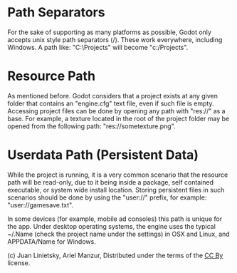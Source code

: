 # Path Separators


For the sake of supporting as many platforms as possible, Godot only accepts unix style path separators (/). These work everywhere, including Windows.
A path like: "C:\Projects" will become "c:/Projects".

# Resource Path

As mentioned before. Godot considers that a project exists at any given folder that contains an "engine.cfg" text file, even if such file is empty.
Accessing project files can be done by opening any path with "res://" as a base. For example, a texture located in the root of the project folder may be opened from the following path: "res://sometexture.png".

# Userdata Path (Persistent Data)

While the project is running, it is a very common scenario that the resource path will be read-only, due to it being inside a package, self contained executable, or system wide install location.
Storing persistent files in such scenarios should be done by using the "user://" prefix, for example: "user://gamesave.txt".

In some devices (for example, mobile ad consoles) this path is unique for the app. Under desktop operating systems, the engine uses the typical ~/.Name (check the project name under the settings) in OSX and Linux, and APPDATA/Name for Windows.










(c) Juan Linietsky, Ariel Manzur, Distributed under the terms of the [CC By](https://creativecommons.org/licenses/by/3.0/legalcode) license.
